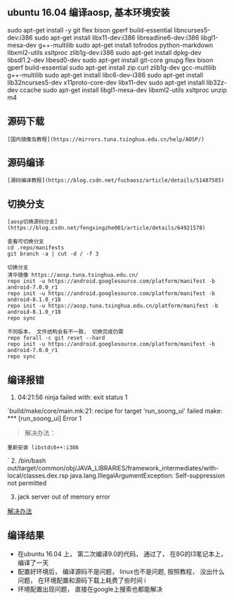 
## ubuntu 16.04 编译aosp, 基本环境安装

sudo apt-get install -y git flex bison gperf build-essential libncurses5-dev:i386
sudo apt-get install libx11-dev:i386 libreadline6-dev:i386 libgl1-mesa-dev g++-multilib
sudo apt-get install tofrodos python-markdown libxml2-utils xsltproc zlib1g-dev:i386
sudo apt-get install dpkg-dev libsdl1.2-dev libesd0-dev
sudo apt-get install git-core gnupg flex bison gperf build-essential
sudo apt-get install zip curl zlib1g-dev gcc-multilib g++-multilib
sudo apt-get install libc6-dev-i386
sudo apt-get install lib32ncurses5-dev x11proto-core-dev libx11-dev
sudo apt-get install lib32z-dev ccache
sudo apt-get install libgl1-mesa-dev libxml2-utils xsltproc unzip m4

## 源码下载

    [国内镜像及教程](https://mirrors.tuna.tsinghua.edu.cn/help/AOSP/)

## 源码编译

    [源码编译教程](https://blog.csdn.net/fuchaosz/article/details/51487585)


## 切换分支

    [aosp切换源码分支](https://blog.csdn.net/fengxingzhe001/article/details/64921578)

    查看可切换分支
    cd .repo/manifests
    git branch -a | cut -d / -f 3

    切换分支
    清华镜像 https://aosp.tuna.tsinghua.edu.cn/
    repo init -u https://android.googlesource.com/platform/manifest -b android-7.0.0_r1
    repo init -u https://android.googlesource.com/platform/manifest -b android-8.1.0_r18
    repo init -u https://aosp.tuna.tsinghua.edu.cn/platform/manifest -b android-8.1.0_r18
    repo sync

    不同版本， 文件结构会有不一致， 切换完成仍需
    repo forall -c git reset --hard
    repo init -u https://android.googlesource.com/platform/manifest -b android-7.0.0_r1
    repo sync


## 编译报错
1.  04:21:56 ninja failed with: exit status 1

`build/make/core/main.mk:21: recipe for target 'run_soong_ui' failed
make: *** [run_soong_ui] Error 1

> 解决办法：

    重新安装 libstdc6++:i386
`
2. /bin/bash out/target/common/obj/JAVA_LIBRARIES/framework_intermediates/with-local/classes.dex.rsp
java.lang.IllegalArgumentException: Self-suppression not permitted

3. jack server out of memory error

[解决办法](https://blog.csdn.net/yasin_lee/article/details/53330457)

## 编译结果
- 在ubuntu 16.04 上， 第二次编译9.0的代码， 通过了， 在8G的I3笔记本上， 编译了一天
- 配置好环境后， 编译源码不是问题， linux也不是问题, 按照教程， 没出什么问题， 在环境配置和源码下载上耗费了些时间 i
- 环境配置出现问题， 直接在google上搜索也都能解决

